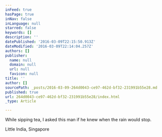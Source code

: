 ```yaml
---
inFeed: true
hasPage: true
inNav: false
inLanguage: null
starred: false
keywords: []
description: ''
datePublished: '2016-03-09T22:15:50.913Z'
dateModified: '2016-03-09T22:14:04.257Z'
authors: []
publisher:
  name: null
  domain: null
  url: null
  favicon: null
title: ''
author: []
sourcePath: _posts/2016-03-09-264d0043-ce97-462d-bf32-231991b55e28.md
published: true
url: 264d0043-ce97-462d-bf32-231991b55e28/index.html
_type: Article

---
```

While sipping tea, I asked this man if he knew when the rain would stop.

Little India, Singapore